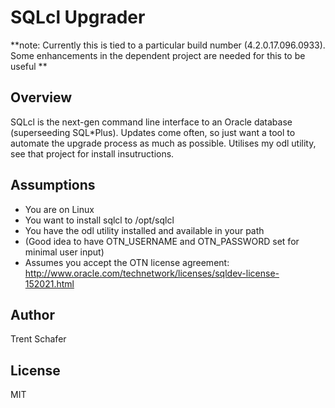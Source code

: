 # SQLcl Upgrader

**note: Currently this is tied to a particular build number (4.2.0.17.096.0933). Some enhancements in the dependent project are needed for this to be useful **

## Overview

SQLcl is the next-gen command line interface to an Oracle database (superseeding SQL*Plus). Updates come often, so just want a tool to automate the upgrade process as much as possible. Utilises my odl utility, see that project for install insutructions.

## Assumptions

* You are on Linux
* You want to install sqlcl to /opt/sqlcl
* You have the odl utility installed and available in your path
* (Good idea to have OTN_USERNAME and OTN_PASSWORD set for minimal user input)
* Assumes you accept the OTN license agreement: http://www.oracle.com/technetwork/licenses/sqldev-license-152021.html

## Author

Trent Schafer

## License

MIT

